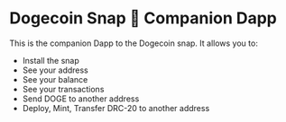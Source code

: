 # Dogecoin Snap 🐶 Companion Dapp

This is the companion Dapp to the Dogecoin snap. It allows you to:

- Install the snap
- See your address
- See your balance
- See your transactions
- Send DOGE to another address
- Deploy, Mint, Transfer DRC-20 to another address
